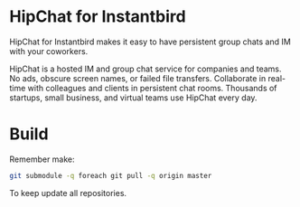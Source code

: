 HipChat for Instantbird
=======================

HipChat for Instantbird makes it easy to have persistent group chats and IM with your coworkers.

HipChat is a hosted IM and group chat service for companies and teams. No ads, obscure screen names, or failed file transfers. Collaborate in real-time with colleagues and clients in persistent chat rooms. Thousands of startups, small business, and virtual teams use HipChat every day.

Build
=====

Remember make:

```bash
git submodule -q foreach git pull -q origin master
```

To keep update all repositories.